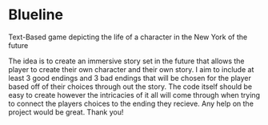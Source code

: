 # Blueline
Text-Based game depicting the life of a character in the New York of the future

The idea is to create an immersive story set in the future that allows the player to create their own character and their own story. I aim to include at least 3 good endings and 3 bad endings that will be chosen for the player based off of their choices through out the story. The code itself should be easy to create however the intricacies of it all will come through when trying to connect the players choices to the ending they recieve. Any help on the project would be great. Thank you!
